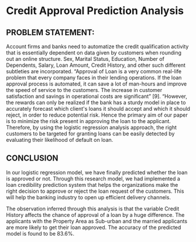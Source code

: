 # Credit Approval Prediction Analysis

## PROBLEM STATEMENT:

Account firms and banks need to automatize the credit qualification activity that is essentially dependent on data given by customers when rounding out an online structure. Sex, Marital Status, Education, Number of Dependents, Salary, Loan Amount, Credit History, and other such different subtleties are incorporated. “Approval of Loan is a very common real-life problem that every company faces in their lending operations. If the loan approval process is automated, it can save a lot of man-hours and improve the speed of service to the customers. The increase in customer satisfaction and savings in operational costs are significant” [9]. “However, the rewards can only be realized if the bank has a sturdy model in place to accurately forecast which client's loans it should accept and which it should reject, in order to reduce potential risk. Hence the primary aim of our paper is to minimize the risk present in approving the loan to the applicant. Therefore, by using the logistic regression analysis approach, the right customers to be targeted for granting loans can be easily detected by evaluating their likelihood of default on loan.

## CONCLUSION

In our logistic regression model, we have finally predicted whether the loan is approved or not. Through this research model, we had implemented a loan credibility prediction system that helps the organizations make the right decision to approve or reject the loan request of the customers. This will help the banking industry to open up efficient delivery channels. 

The observation inferred through this analysis is that the variable Credit History affects the chance of approval of a loan by a huge difference. The applicants with the Property Area as Sub-urban and the married applicants are more likely to get their loan approved. The accuracy of the predicted model is found to be 83.6%. 
